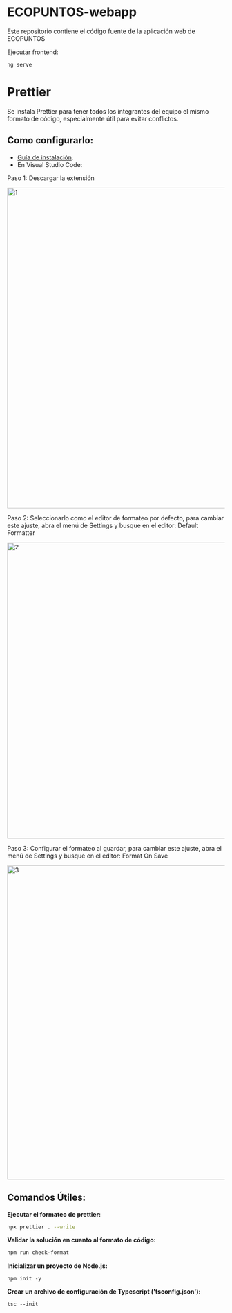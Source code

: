 # ECOPUNTOS-webapp
Este repositorio contiene el código fuente de la aplicación web de ECOPUNTOS

Ejecutar frontend:
```
ng serve
```

# Prettier

Se instala Prettier para tener todos los integrantes del equipo el mismo formato de código, especialmente útil para evitar conflictos.

## Como configurarlo:

- [Guía de instalación](https://prettier.io/docs/en/install.html).
- En Visual Studio Code:

Paso 1: Descargar la extensión

<img width="740" alt="1" src="https://github.com/IngSoft-ASP-2023-2/234065_147434_242951/assets/44500737/cf456c3d-7b09-4bb7-a3c2-29b6e07b192d">

Paso 2: Seleccionarlo como el editor de formateo por defecto, para cambiar este ajuste, abra el menú de Settings y busque en el editor: Default Formatter

<img width="684" alt="2" src="https://github.com/IngSoft-ASP-2023-2/234065_147434_242951/assets/44500737/c61336d3-f0df-4544-8770-8f9d78fd1539">

Paso 3: Configurar el formateo al guardar, para cambiar este ajuste, abra el menú de Settings y busque en el editor: Format On Save

<img width="725" alt="3" src="https://github.com/IngSoft-ASP-2023-2/234065_147434_242951/assets/44500737/e1d71f4f-030d-48a3-bd6f-be1af877cf27">

## Comandos Útiles:

**Ejecutar el formateo de prettier:**

```bash
npx prettier . --write
```

**Validar la solución en cuanto al formato de código:**

```bash
npm run check-format
```

**Inicializar un proyecto de Node.js:**

```
npm init -y
```

**Crear un archivo de configuración de Typescript ('tsconfig.json'):**

```
tsc --init
```
